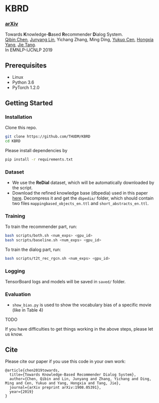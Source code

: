 # KBRD

### [arXiv](https://arxiv.org/abs/1908.05391)

Towards **K**nowledge-**B**ased **R**ecommender **D**ialog System.<br>
[Qibin Chen](https://www.qibin.ink), [Junyang Lin](https://justinlin610.github.io), Yichang Zhang, Ming Ding, [Yukuo Cen](https://sites.google.com/view/yukuocen), [Hongxia Yang](https://sites.google.com/site/hystatistics/home), [Jie Tang](http://keg.cs.tsinghua.edu.cn/jietang/).<br>
In EMNLP-IJCNLP 2019

## Prerequisites

- Linux
- Python 3.6
- PyTorch 1.2.0

## Getting Started

### Installation

Clone this repo.

```bash
git clone https://github.com/THUDM/KBRD
cd KBRD
```

Please install dependencies by

```bash
pip install -r requirements.txt
```

### Dataset

- We use the **ReDial** dataset, which will be automatically downloaded by the script.
- Download the refined knowledge base (dbpedia) used in this paper [here](https://cloud.tsinghua.edu.cn/f/6af126bdccc44352bfee/?dl=1). Decompress it and get the `dbpedia/` folder, which should contain two files `mappingbased_objects_en.ttl` and `short_abstracts_en.ttl`.

### Training

To train the recommender part, run:

```bash
bash scripts/both.sh <num_exps> <gpu_id>
bash scripts/baseline.sh <num_exps> <gpu_id>
```

To train the dialog part, run:

```bash
bash scripts/t2t_rec_rgcn.sh <num_exps> <gpu_id>
```

### Logging

TensorBoard logs and models will be saved in `saved/` folder.

### Evaluation

- `show_bias.py` is used to show the vocabulary bias of a specific movie (like in Table 4)

TODO

If you have difficulties to get things working in the above steps, please let us know.

## Cite

Please cite our paper if you use this code in your own work:

```
@article{chen2019towards,
  title={Towards Knowledge-Based Recommender Dialog System},
  author={Chen, Qibin and Lin, Junyang and Zhang, Yichang and Ding, Ming and Cen, Yukuo and Yang, Hongxia and Tang, Jie},
  journal={arXiv preprint arXiv:1908.05391},
  year={2019}
}
```
